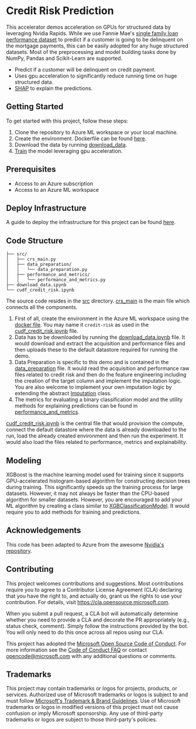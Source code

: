 # Credit Risk Prediction

This accelerator demos acceleration on GPUs for structured data by leveraging Nvidia Rapids. While we use Fannie Mae's [single family loan performance dataset](https://capitalmarkets.fanniemae.com/credit-risk-transfer/single-family-credit-risk-transfer/fannie-mae-single-family-loan-performance-data) to predict if a customer is going to be delinquent on the mortgage payments, this can be easily adopted for any huge structured datasets. Most of the preprocessing and model building tasks done by NumPy, Pandas and Scikit-Learn are supported.
* Predict if a customer will be delinquent on credit payment.
* Uses gpu acceleration to significantly reduce running time on huge structured data.
* [SHAP](https://github.com/slundberg/shap) to explain the predictions.

## Getting Started

To get started with this project, follow these steps:
1. Clone the repository to Azure ML workspace or your local machine.
2. Create the environment. Dockerfile can be found [here](configuration/environment/docker/Dockerfile).
3. Download the data by running [download_data](download_data.ipynb).
4. [Train](cudf_credit_risk.ipynb) the model leveraging gpu acceleration.

## Prerequisites

- Access to an Azure subscription
- Access to an Azure ML workspace

## Deploy Infrastructure

A guide to deploy the infrastructure for this project can be found [here](.azureDevOps/Deploy-Infrastructure.md).

## Code Structure
```
├── src/
│   ├── crs_main.py
│   ├── data_preparation/
│   │   └── data_preparation.py
│   ├── performance_and_metrics/
│   │   └── performance_and_metrics.py
├── download_data.ipynb
└── cudf_credit_risk.ipynb
```
The source code resides in the [src](src/) directory. [crs_main](src/crs_main.py) is the main file which connects all the components. 
1. First of all, create the environment in the Azure ML workspace using the [docker file](configuration/environment/docker/Dockerfile). You may name it `credit-risk` as used in the [cudf_credit_risk.ipynb](cudf_credit_risk.ipynb) file.
2. Data has to be downloaded by running the [download_data.ipynb](download_data.ipynb) file. It would download and extract the acquisition and performance files and then uploads these to the default datastore required for running the demo.
3. Data Preparation is specific to this demo and is contained in the [data_preparation](src/data_preparation/data_preparation.py) file. It would read the acquisition and performance raw files related to credit risk and then do the feature engineering including the creation of the target column and implement the imputation logic. You are also welcome to implement your own imputation logic by extending the abstract [Imputation](src/imputation/imputation.py) class.
4. The metrics for evaluating a binary classification model and the utility methods for explaining predictions can be found in [performance_and_metrics](src/performance_and_metrics/performance_and_metrics.py).

[cudf_credit_risk.ipynb](cudf_credit_risk.ipynb) is the central file that would provision the compute, connect the default datastore where the data is already downloaded to the run, load the already created environment and then run the experiment. It would also load the files related to performance, metrics and explainability.

## Modeling

XGBoost is the machine learning model used for training since it supports GPU-accelerated histogram-based algorithm for constructing decision trees during training. This significantly speeds up the training process for large datasets. However, it may not always be faster than the CPU-based algorithm for smaller datasets. 
However, you are encouraged to add your ML algorithm by creating a class similar to [XGBClassificationModel](src/model/classsification_model.py). It would require you to add methods for training and predictions.

## Acknowledgements

This code has been adapted to Azure from the awesome [Nvidia's repository](https://github.com/NVIDIA/fsi-samples/tree/main/credit_default_risk).

## Contributing

This project welcomes contributions and suggestions.  Most contributions require you to agree to a
Contributor License Agreement (CLA) declaring that you have the right to, and actually do, grant us
the rights to use your contribution. For details, visit https://cla.opensource.microsoft.com.

When you submit a pull request, a CLA bot will automatically determine whether you need to provide
a CLA and decorate the PR appropriately (e.g., status check, comment). Simply follow the instructions
provided by the bot. You will only need to do this once across all repos using our CLA.

This project has adopted the [Microsoft Open Source Code of Conduct](https://opensource.microsoft.com/codeofconduct/).
For more information see the [Code of Conduct FAQ](https://opensource.microsoft.com/codeofconduct/faq/) or
contact [opencode@microsoft.com](mailto:opencode@microsoft.com) with any additional questions or comments.

## Trademarks

This project may contain trademarks or logos for projects, products, or services. Authorized use of Microsoft 
trademarks or logos is subject to and must follow 
[Microsoft's Trademark & Brand Guidelines](https://www.microsoft.com/en-us/legal/intellectualproperty/trademarks/usage/general).
Use of Microsoft trademarks or logos in modified versions of this project must not cause confusion or imply Microsoft sponsorship.
Any use of third-party trademarks or logos are subject to those third-party's policies.
